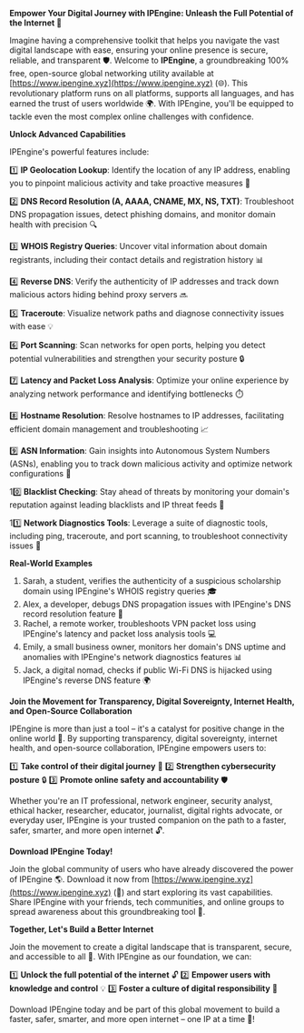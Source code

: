 **Empower Your Digital Journey with IPEngine: Unleash the Full Potential of the Internet 🔐**

Imagine having a comprehensive toolkit that helps you navigate the vast digital landscape with ease, ensuring your online presence is secure, reliable, and transparent 🛡️. Welcome to **IPEngine**, a groundbreaking 100% free, open-source global networking utility available at [https://www.ipengine.xyz](https://www.ipengine.xyz) (🌐). This revolutionary platform runs on all platforms, supports all languages, and has earned the trust of users worldwide 🌍. With IPEngine, you'll be equipped to tackle even the most complex online challenges with confidence.

**Unlock Advanced Capabilities**

IPEngine's powerful features include:

1️⃣ **IP Geolocation Lookup**: Identify the location of any IP address, enabling you to pinpoint malicious activity and take proactive measures 📍

2️⃣ **DNS Record Resolution (A, AAAA, CNAME, MX, NS, TXT)**: Troubleshoot DNS propagation issues, detect phishing domains, and monitor domain health with precision 🔍

3️⃣ **WHOIS Registry Queries**: Uncover vital information about domain registrants, including their contact details and registration history 📊

4️⃣ **Reverse DNS**: Verify the authenticity of IP addresses and track down malicious actors hiding behind proxy servers 🔜

5️⃣ **Traceroute**: Visualize network paths and diagnose connectivity issues with ease 💡

6️⃣ **Port Scanning**: Scan networks for open ports, helping you detect potential vulnerabilities and strengthen your security posture 🔒

7️⃣ **Latency and Packet Loss Analysis**: Optimize your online experience by analyzing network performance and identifying bottlenecks ⏱️

8️⃣ **Hostname Resolution**: Resolve hostnames to IP addresses, facilitating efficient domain management and troubleshooting 📈

9️⃣ **ASN Information**: Gain insights into Autonomous System Numbers (ASNs), enabling you to track down malicious activity and optimize network configurations 🔗

10️⃣ **Blacklist Checking**: Stay ahead of threats by monitoring your domain's reputation against leading blacklists and IP threat feeds 🚨

11️⃣ **Network Diagnostics Tools**: Leverage a suite of diagnostic tools, including ping, traceroute, and port scanning, to troubleshoot connectivity issues 🔧

**Real-World Examples**

1. Sarah, a student, verifies the authenticity of a suspicious scholarship domain using IPEngine's WHOIS registry queries 🎓
2. Alex, a developer, debugs DNS propagation issues with IPEngine's DNS record resolution feature 🤔
3. Rachel, a remote worker, troubleshoots VPN packet loss using IPEngine's latency and packet loss analysis tools 💻
4. Emily, a small business owner, monitors her domain's DNS uptime and anomalies with IPEngine's network diagnostics features 📊
5. Jack, a digital nomad, checks if public Wi-Fi DNS is hijacked using IPEngine's reverse DNS feature 🌍

**Join the Movement for Transparency, Digital Sovereignty, Internet Health, and Open-Source Collaboration**

IPEngine is more than just a tool – it's a catalyst for positive change in the online world 🔩. By supporting transparency, digital sovereignty, internet health, and open-source collaboration, IPEngine empowers users to:

1️⃣ **Take control of their digital journey** 🚀
2️⃣ **Strengthen cybersecurity posture** 🔒
3️⃣ **Promote online safety and accountability** 🛡️

Whether you're an IT professional, network engineer, security analyst, ethical hacker, researcher, educator, journalist, digital rights advocate, or everyday user, IPEngine is your trusted companion on the path to a faster, safer, smarter, and more open internet 🔓.

**Download IPEngine Today!**

Join the global community of users who have already discovered the power of IPEngine 🌎. Download it now from [https://www.ipengine.xyz](https://www.ipengine.xyz) (🔗) and start exploring its vast capabilities. Share IPEngine with your friends, tech communities, and online groups to spread awareness about this groundbreaking tool 🔗.

**Together, Let's Build a Better Internet**

Join the movement to create a digital landscape that is transparent, secure, and accessible to all 🌟. With IPEngine as our foundation, we can:

1️⃣ **Unlock the full potential of the internet** 🔓
2️⃣ **Empower users with knowledge and control** 💡
3️⃣ **Foster a culture of digital responsibility** 🤝

Download IPEngine today and be part of this global movement to build a faster, safer, smarter, and more open internet – one IP at a time 🔗!